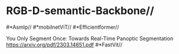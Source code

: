 # RGB-D-semantic-Backbone//
#*Asmlp//
#*mobilnetViT//
#*Efficientformer//




You Only Segment Once: Towards Real-Time Panoptic Segmentation
https://arxiv.org/pdf/2303.14651.pdf
#*FastVit//
